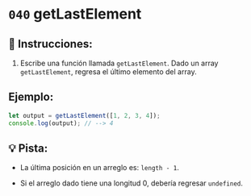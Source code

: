 # `040` getLastElement

## 📝 Instrucciones:

1. Escribe una función llamada `getLastElement`. Dado un array `getLastElement`, regresa el último elemento del array.

## Ejemplo:

```Javascript
let output = getLastElement([1, 2, 3, 4]);
console.log(output); // --> 4
```

## 💡 Pista:

+ La última posición en un arreglo es: `length - 1`.

+ Si el arreglo dado tiene una longitud 0, debería regresar `undefined`.
